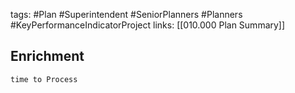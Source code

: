 tags:
	#Plan
	#Superintendent
	#SeniorPlanners
	#Planners
	#KeyPerformanceIndicatorProject 
	links:
		[[010.000 Plan Summary]]


## Enrichment
	time to Process